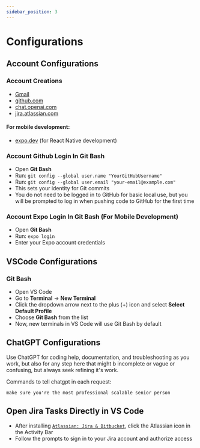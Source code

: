 ```yaml
---
sidebar_position: 3
---
```


# Configurations

## Account Configurations

### Account Creations

- [Gmail](https://accounts.google.com/signup)
- [github.com](https://github.com/signup)
- [chat.openai.com](https://chat.openai.com/signup)
- [jira.atlassian.com](https://id.atlassian.com/signup)

#### For mobile development:

- [expo.dev](https://expo.dev/signup) (for React Native development)

### Account Github Login In Git Bash

- Open **Git Bash**
- Run: `git config --global user.name "YourGitHubUsername"`
- Run: `git config --global user.email "your-email@example.com"`
- This sets your identity for Git commits
- You do not need to be logged in to GitHub for basic local use, but you will be prompted to log in when pushing code to GitHub for the first time

### Account Expo Login In Git Bash (For Mobile Development)

- Open **Git Bash**
- Run: `expo login`
- Enter your Expo account credentials

## VSCode Configurations

### Git Bash

- Open VS Code
- Go to **Terminal** → **New Terminal**
- Click the dropdown arrow next to the plus (+) icon and select **Select Default Profile**
- Choose **Git Bash** from the list
- Now, new terminals in VS Code will use Git Bash by default

## ChatGPT Configurations

Use ChatGPT for coding help, documentation, and troubleshooting as you work, but also for any step here that might b incomplete or vague or confusing, but always seek refining it's work.

Commands to tell chatgpt in each request:

```
make sure you're the most professional scalable senior person
```

## Open Jira Tasks Directly in VS Code

- After installing [`Atlassian: Jira & Bitbucket`](../installations#install-vscode-extensions), click the Atlassian icon in the Activity Bar
- Follow the prompts to sign in to your Jira account and authorize access
